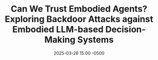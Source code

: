 ---
layout: post
date: 2025-03-26 15:00 -0500
location: N09, EB
leader:
title: "Can We Trust Embodied Agents? Exploring Backdoor Attacks against Embodied LLM-based Decision-Making Systems"
authors: Ruochen Jiao, Shaoyuan Xie, Justin Yue, Takami Sato, Lixu Wang, Yixuan Wang, Qi Alfred Chen, Qi Zhu
venue: ICLR 2025
link: https://arxiv.org/abs/2405.20774
published: 2025-
tags:
  - Security
---
